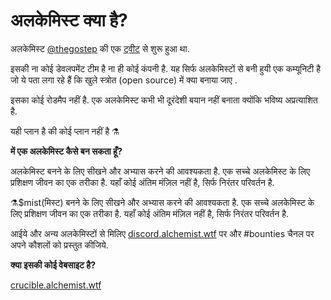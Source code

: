 # अलकेमिस्ट क्या है?

अलकेमिस्ट [@thegostep](https://twitter.com/thegostep) की एक [ट्वीट](https://twitter.com/thegostep/status/1358159173440184322?s=20) से शुरू हुआ था.

इसकी ना कोई डेवलपमेंट टीम है ना ही कोई कंपनी है. यह सिर्फ अलकेमिस्टों से बनी हुयी एक कम्यूनिटी है जो ये पता लगा रहे हैं कि खुले स्त्रोत \(open source\) में क्या बनाया जाए .

इसका कोई रोडमैप नहीं है. एक अलकेमिस्ट कभी भी दूरंदेशी बयान नहीं बनाता क्योंकि भविष्य अप्रत्याशित है.

यही प्लान है की कोई प्लान नहीं है ⚗️

**में एक अलकेमिस्ट कैसे बन सकता हूँ?**

अलकेमिस्ट बनने के लिए सीखने और अभ्यास करने की आवश्यकता है. एक सच्चे अलकेमिस्ट के लिए प्रशिक्षण जीवन का एक तरीका है. यहाँ कोई अंतिम मंज़िल नहीं है, सिर्फ निरंतर परिवर्तन है.

⚗️$mist\(मिस्ट\) बनने के लिए सीखने और अभ्यास करने की आवश्यकता है. एक सच्चे अलकेमिस्ट के लिए प्रशिक्षण जीवन का एक तरीका है. यहाँ कोई अंतिम मंज़िल नहीं है, सिर्फ निरंतर परिवर्तन है.

आईये और अन्य अलकेमिस्टों से मिलिए [discord.alchemist.wtf](http://discord.alchemist.wtf) पर और \#bounties चैनल पर अपने कौशलों को प्रस्तुत कीजिये.

**क्या इसकी कोई वेबसाइट है?**

[crucible.alchemist.wtf](https://crucible.alchemist.wtf/)


